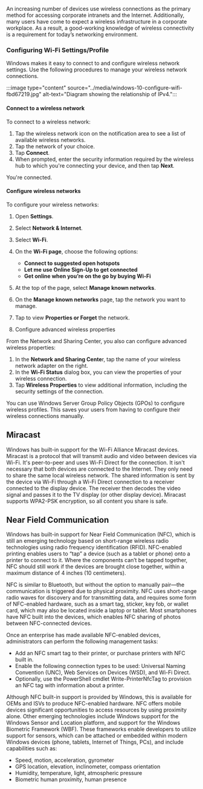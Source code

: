 An increasing number of devices use wireless connections as the primary method for accessing corporate intranets and the Internet. Additionally, many users have come to expect a wireless infrastructure in a corporate workplace. As a result, a good-working knowledge of wireless connectivity is a requirement for today’s networking environment.

### Configuring Wi-Fi Settings/Profile

Windows makes it easy to connect to and configure wireless network settings. Use the following procedures to manage your wireless network connections.

:::image type="content" source="../media/windows-10-configure-wifi-fbd67219.jpg" alt-text="Diagram showing the relationship of IPv4.":::


#### Connect to a wireless network

To connect to a wireless network:

1.  Tap the wireless network icon on the notification area to see a list of available wireless networks.
2.  Tap the network of your choice.
3.  Tap **Connect**.
4.  When prompted, enter the security information required by the wireless hub to which you're connecting your device, and then tap **Next**.

You're connected.

#### Configure wireless networks

To configure your wireless networks:

1.  Open **Settings**.
2.  Select **Network &amp; Internet**.
3.  Select **Wi-Fi**.
4.  On the **Wi-Fi page**, choose the following options:
    
     -  **Connect to suggested open hotspots**
     -  **Let me use Online Sign-Up to get connected**
     -  **Get online when you’re on the go by buying Wi-Fi**
5.  At the top of the page, select **Manage known networks**.
6.  On the **Manage known networks** page, tap the network you want to manage.
7.  Tap to view **Properties or Forget** the network.
8.  Configure advanced wireless properties

From the Network and Sharing Center, you also can configure advanced wireless properties:

1.  In the **Network and Sharing Cente**r, tap the name of your wireless network adapter on the right.
2.  In the **Wi-Fi Status** dialog box, you can view the properties of your wireless connection.
3.  Tap **Wireless Properties** to view additional information, including the security settings of the connection.

You can use Windows Server Group Policy Objects (GPOs) to configure wireless profiles. This saves your users from having to configure their wireless connections manually.

## Miracast

Windows has built-in support for the Wi-Fi Alliance Miracast devices. Miracast is a protocol that will transmit audio and video between devices via Wi-Fi. It's peer-to-peer and uses Wi-Fi Direct for the connection. It isn't necessary that both devices are connected to the Internet. They only need to share the same local wireless network. The shared information is sent by the device via Wi-Fi through a Wi-Fi Direct connection to a receiver connected to the display device. The receiver then decodes the video signal and passes it to the TV display (or other display device). Miracast supports WPA2-PSK encryption, so all content you share is safe.

## Near Field Communication

Windows has built-in support for Near Field Communication (NFC), which is still an emerging technology based on short-range wireless radio technologies using radio frequency identification (RFID). NFC-enabled printing enables users to “tap” a device (such as a tablet or phone) onto a printer to connect to it. Where the components can’t be tapped together, NFC should still work if the devices are brought close together, within a maximum distance of 4 inches (10 centimeters).

NFC is similar to Bluetooth, but without the option to manually pair—the communication is triggered due to physical proximity. NFC uses short-range radio waves for discovery and for transmitting data, and requires some form of NFC-enabled hardware, such as a smart tag, sticker, key fob, or wallet card, which may also be located inside a laptop or tablet. Most smartphones have NFC built into the devices, which enables NFC sharing of photos between NFC-connected devices.

Once an enterprise has made available NFC-enabled devices, administrators can perform the following management tasks:

 -  Add an NFC smart tag to their printer, or purchase printers with NFC built in.
 -  Enable the following connection types to be used: Universal Naming Convention (UNC), Web Services on Devices (WSD), and Wi-Fi Direct.
 -  Optionally, use the PowerShell cmdlet Write-PrinterNfcTag to provision an NFC tag with information about a printer.

Although NFC built-in support is provided by Windows, this is available for OEMs and ISVs to produce NFC-enabled hardware. NFC offers mobile devices significant opportunities to access resources by using proximity alone. Other emerging technologies include Windows support for the Windows Sensor and Location platform, and support for the Windows Biometric Framework (WBF). These frameworks enable developers to utilize support for sensors, which can be attached or embedded within modern Windows devices (phone, tablets, Internet of Things, PCs), and include capabilities such as:

 -  Speed, motion, acceleration, gyrometer
 -  GPS location, elevation, inclinometer, compass orientation
 -  Humidity, temperature, light, atmospheric pressure
 -  Biometric human proximity, human presence
